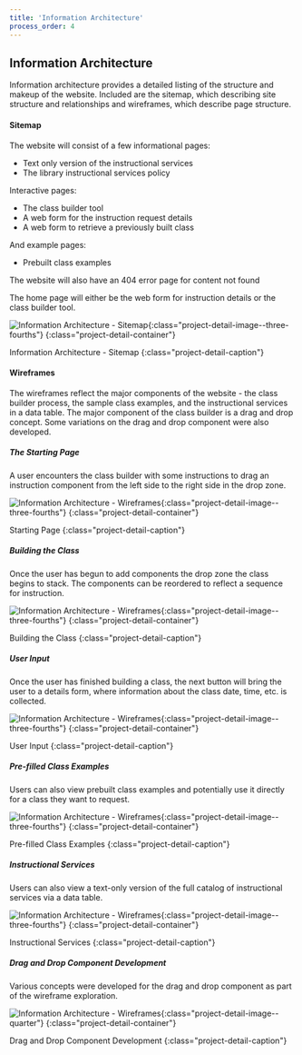```yaml
---
title: 'Information Architecture'
process_order: 4
---
```


## Information Architecture

Information architecture provides a detailed listing of the structure and makeup of the website. Included are the sitemap, which describing site structure and relationships and wireframes, which describe page structure.

#### Sitemap

The website will consist of a few informational pages:

- Text only version of the instructional services
- The library instructional services policy

Interactive pages:

- The class builder tool
- A web form for the instruction request details
- A web form to retrieve a previously built class

And example pages:

- Prebuilt class examples

The website will also have an 404 error page for content not found

The home page will either be the web form for instruction details or the class builder tool.

![Information Architecture - Sitemap](../../assets/img/project/instruction-menu-sitemap.jpg){:class="project-detail-image--three-fourths"}
{:class="project-detail-container"}

Information Architecture - Sitemap
{:class="project-detail-caption"}

#### Wireframes

The wireframes reflect the major components of the website - the class builder process, the sample class examples, and the instructional services in a data table. The major component of the class builder is a drag and drop concept. Some variations on the drag and drop component were also developed.

##### The Starting Page

A user encounters the class builder with some instructions to drag an instruction component from the left side to the right side in the drop zone.

![Information Architecture - Wireframes](../../assets/img/project/instruction-menu-wireframe-2.jpg){:class="project-detail-image--three-fourths"}
{:class="project-detail-container"}

Starting Page
{:class="project-detail-caption"}

##### Building the Class

Once the user has begun to add components the drop zone the class begins to stack. The components can be reordered to reflect a sequence for instruction.

![Information Architecture - Wireframes](../../assets/img/project/instruction-menu-wireframe-3.jpg){:class="project-detail-image--three-fourths"}
{:class="project-detail-container"}

Building the Class
{:class="project-detail-caption"}

##### User Input

Once the user has finished building a class, the next button will bring the user to a details form, where information about the class date, time, etc. is collected.

![Information Architecture - Wireframes](../../assets/img/project/instruction-menu-wireframe-4.jpg){:class="project-detail-image--three-fourths"}
{:class="project-detail-container"}

User Input
{:class="project-detail-caption"}

##### Pre-filled Class Examples

Users can also view prebuilt class examples and potentially use it directly for a class they want to request.

![Information Architecture - Wireframes](../../assets/img/project/instruction-menu-wireframe-5.jpg){:class="project-detail-image--three-fourths"}
{:class="project-detail-container"}

Pre-filled Class Examples
{:class="project-detail-caption"}

##### Instructional Services

Users can also view a text-only version of the full catalog of instructional services via a data table.

![Information Architecture - Wireframes](../../assets/img/project/instruction-menu-wireframe-6.jpg){:class="project-detail-image--three-fourths"}
{:class="project-detail-container"}

Instructional Services
{:class="project-detail-caption"}

##### Drag and Drop Component Development

Various concepts were developed for the drag and drop component as part of the wireframe exploration.

![Information Architecture - Wireframes](../../assets/img/project/instruction-menu-wireframe-1.jpg){:class="project-detail-image--quarter"}
{:class="project-detail-container"}

Drag and Drop Component Development
{:class="project-detail-caption"}

